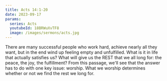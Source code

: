 ```yaml
---
title: Acts 14:1-20
date: 2023-09-17
params:
  series: Acts
  youtubeId: 18BRWuXvTF8
  image: /images/sermons/acts.jpg
---
```

There are many successful people who work hard, achieve nearly all they want, but in the end wind up feeling empty and unfulfilled. What is it in life that actually satisfies us? What will give us the REST that we all long for: the peace, the joy, the fulfillment? From this passage, we'll see that the answer has to do with one key issue: worship. What we worship determines whether or not we find the rest we long for.
